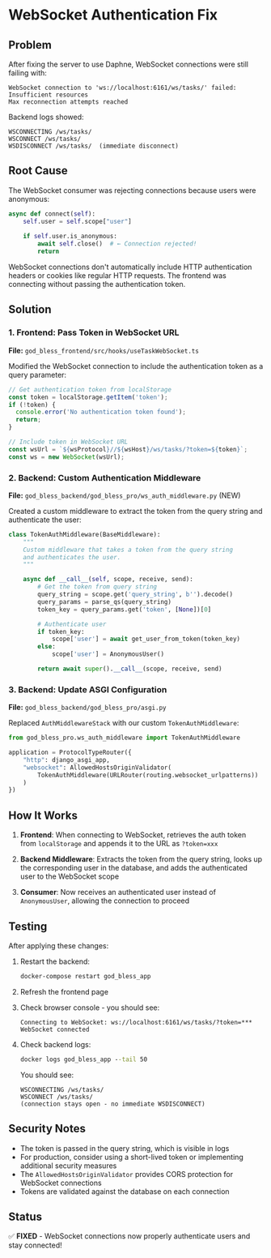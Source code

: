 # WebSocket Authentication Fix

## Problem
After fixing the server to use Daphne, WebSocket connections were still failing with:
```
WebSocket connection to 'ws://localhost:6161/ws/tasks/' failed: Insufficient resources
Max reconnection attempts reached
```

Backend logs showed:
```
WSCONNECTING /ws/tasks/
WSCONNECT /ws/tasks/
WSDISCONNECT /ws/tasks/  (immediate disconnect)
```

## Root Cause
The WebSocket consumer was rejecting connections because users were anonymous:

```python
async def connect(self):
    self.user = self.scope["user"]
    
    if self.user.is_anonymous:
        await self.close()  # ← Connection rejected!
        return
```

WebSocket connections don't automatically include HTTP authentication headers or cookies like regular HTTP requests. The frontend was connecting without passing the authentication token.

## Solution

### 1. Frontend: Pass Token in WebSocket URL
**File:** `god_bless_frontend/src/hooks/useTaskWebSocket.ts`

Modified the WebSocket connection to include the authentication token as a query parameter:

```typescript
// Get authentication token from localStorage
const token = localStorage.getItem('token');
if (!token) {
  console.error('No authentication token found');
  return;
}

// Include token in WebSocket URL
const wsUrl = `${wsProtocol}//${wsHost}/ws/tasks/?token=${token}`;
const ws = new WebSocket(wsUrl);
```

### 2. Backend: Custom Authentication Middleware
**File:** `god_bless_backend/god_bless_pro/ws_auth_middleware.py` (NEW)

Created a custom middleware to extract the token from the query string and authenticate the user:

```python
class TokenAuthMiddleware(BaseMiddleware):
    """
    Custom middleware that takes a token from the query string
    and authenticates the user.
    """

    async def __call__(self, scope, receive, send):
        # Get the token from query string
        query_string = scope.get('query_string', b'').decode()
        query_params = parse_qs(query_string)
        token_key = query_params.get('token', [None])[0]

        # Authenticate user
        if token_key:
            scope['user'] = await get_user_from_token(token_key)
        else:
            scope['user'] = AnonymousUser()

        return await super().__call__(scope, receive, send)
```

### 3. Backend: Update ASGI Configuration
**File:** `god_bless_backend/god_bless_pro/asgi.py`

Replaced `AuthMiddlewareStack` with our custom `TokenAuthMiddleware`:

```python
from god_bless_pro.ws_auth_middleware import TokenAuthMiddleware

application = ProtocolTypeRouter({
    "http": django_asgi_app,
    "websocket": AllowedHostsOriginValidator(
        TokenAuthMiddleware(URLRouter(routing.websocket_urlpatterns))
    )
})
```

## How It Works

1. **Frontend**: When connecting to WebSocket, retrieves the auth token from `localStorage` and appends it to the URL as `?token=xxx`

2. **Backend Middleware**: Extracts the token from the query string, looks up the corresponding user in the database, and adds the authenticated user to the WebSocket scope

3. **Consumer**: Now receives an authenticated user instead of `AnonymousUser`, allowing the connection to proceed

## Testing

After applying these changes:

1. Restart the backend:
   ```cmd
   docker-compose restart god_bless_app
   ```

2. Refresh the frontend page

3. Check browser console - you should see:
   ```
   Connecting to WebSocket: ws://localhost:6161/ws/tasks/?token=***
   WebSocket connected
   ```

4. Check backend logs:
   ```cmd
   docker logs god_bless_app --tail 50
   ```
   
   You should see:
   ```
   WSCONNECTING /ws/tasks/
   WSCONNECT /ws/tasks/
   (connection stays open - no immediate WSDISCONNECT)
   ```

## Security Notes

- The token is passed in the query string, which is visible in logs
- For production, consider using a short-lived token or implementing additional security measures
- The `AllowedHostsOriginValidator` provides CORS protection for WebSocket connections
- Tokens are validated against the database on each connection

## Status
✅ **FIXED** - WebSocket connections now properly authenticate users and stay connected!

